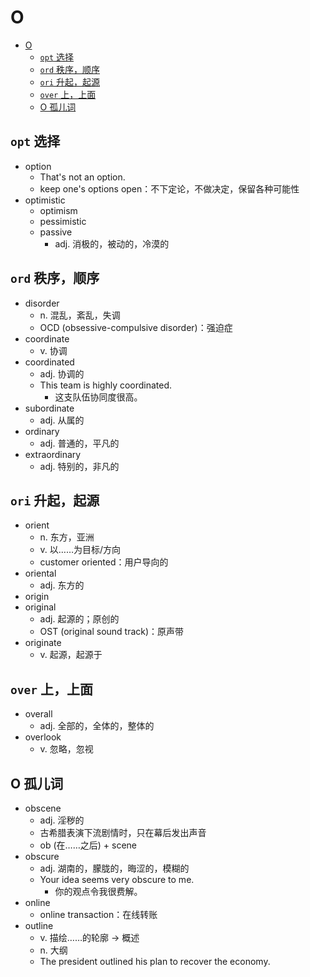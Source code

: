 # O

- [O](#o)
  - [`opt` 选择](#opt-选择)
  - [`ord` 秩序，顺序](#ord-秩序顺序)
  - [`ori` 升起，起源](#ori-升起起源)
  - [`over` 上，上面](#over-上上面)
  - [O 孤儿词](#o-孤儿词)

## `opt` 选择

- option
  - That's not an option.
  - keep one's options open：不下定论，不做决定，保留各种可能性
- optimistic
  - optimism
  - pessimistic
  - passive
    - adj. 消极的，被动的，冷漠的

## `ord` 秩序，顺序

- disorder
  - n. 混乱，紊乱，失调
  - OCD (obsessive-compulsive disorder)：强迫症
- coordinate
  - v. 协调
- coordinated
  - adj. 协调的
  - This team is highly coordinated.
    - 这支队伍协同度很高。
- subordinate
  - adj. 从属的
- ordinary
  - adj. 普通的，平凡的
- extraordinary
  - adj. 特别的，非凡的

## `ori` 升起，起源

- orient
  - n. 东方，亚洲
  - v. 以……为目标/方向
  - customer oriented：用户导向的
- oriental
  - adj. 东方的
- origin
- original
  - adj. 起源的；原创的
  - OST (original sound track)：原声带
- originate
  - v. 起源，起源于

## `over` 上，上面

- overall
  - adj. 全部的，全体的，整体的
- overlook
  - v. 忽略，忽视

## O 孤儿词

- obscene
  - adj. 淫秽的
  - 古希腊表演下流剧情时，只在幕后发出声音
  - ob (在……之后) + scene
- obscure
  - adj. 湖南的，朦胧的，晦涩的，模糊的
  - Your idea seems very obscure to me.
    - 你的观点令我很费解。
- online
  - online transaction：在线转账
- outline
  - v. 描绘……的轮廓 -> 概述
  - n. 大纲
  - The president outlined his plan to recover the economy.
